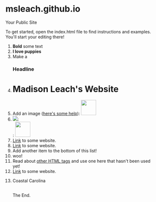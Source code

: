 msleach.github.io
=====================

Your Public Site

To get started, open the index.html file to find instructions and examples. You'll start your editing there!


<ol>
  <li><b>Bold</b> some text</li>
  <li><b>I love puppies</b></li>
  <li>Make a <h3>Headline</h3></li>
  <li><h1>Madison Leach's Website</h1></li>
  <li>Add an image (<a href="http://forum.koramgame.com/thread-60307-1-1.html">here's some help</a>): <img src="http://upload.wikimedia.org/wikipedia/commons/thumb/8/85/Smiley.svg/800px-Smiley.svg.png" height="50" width="50"></li>
  <li> <img src="http://static4.businessinsider.com/image/51e13aeaeab8ea2e4800001a/a-connecticut-town-is-trying-to-ban-the-sale-of-puppies.jpg">:</li> : <img src="http://static4.businessinsider.com/image/51e13aeaeab8ea2e4800001a/a-connecticut-town-is-trying-to-ban-the-sale-of-puppies.jpg" height="50" width="50"</li>
  <li><a href="http://www.coceleratoru.com">Link</a> to some website.</li>
  <li><a href="www.google.com">Link</a> to some website.</a></li>
  <li>Add another item to the bottom of this list!</li>
  <li>woo!</li>  
  <li>Read about <a href="http://www.quackit.com/html/tags/">other HTML tags</a> and use one here that hasn't been used yet!</li>
<li><a href="www.weather.com">Link</a> to some website.</li>
<li><p>Coastal Carolina</p></li>
  
  



<br>The End.
  </body>
</html>

</ol>

